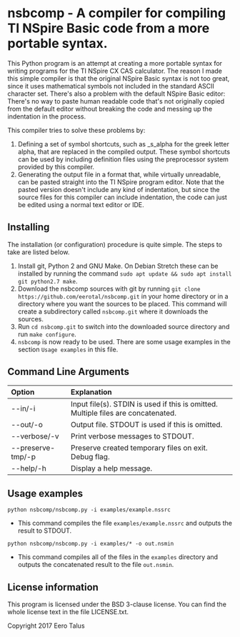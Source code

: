 # nsbcomp - A compiler for compiling TI NSpire Basic code from a more portable syntax.

This Python program is an attempt at creating a more portable
syntax for writing programs for the TI NSpire CX CAS
calculator. The reason I made this simple compiler is that the
original NSpire Basic syntax is not too great, since it uses
mathematical symbols not included in the standard ASCII character
set. There's also a problem with the default NSpire Basic editor:
There's no way to paste human readable code that's not originally
copied from the default editor without breaking the code and messing
up the indentation in the process.  

This compiler tries to solve these problems by:
 1. Defining a set of symbol shortcuts, such as _s_alpha for the
    greek letter alpha, that are replaced in the compiled output.
    These symbol shortcuts can be used by including definition files
    using the preprocessor system provided by this compiler.
 2. Generating the output file in a format that, while virtually
    unreadable, can be pasted straight into the TI NSpire program
    editor. Note that the pasted version doesn't include any kind
    of indentation, but since the source files for this compiler can
    include indentation, the code can just be edited using a normal
    text editor or IDE.  

## Installing

The installation (or configuration) procedure is quite simple. The
steps to take are listed below.  

1. Install git, Python 2 and GNU Make. On Debian Stretch these can be
   installed by running the command `sudo apt update && sudo apt install git python2.7 make`.
1. Download the nsbcomp sources with git by running
   `git clone https://github.com/eerotal/nsbcomp.git` in your home directory
   or in a directory where you want the sources to be placed. This command
   will create a subdirectory called `nsbcomp.git` where it downloads the
   sources.
2. Run `cd nsbcomp.git` to switch into the downloaded source directory and
   run `make configure`.
3. `nsbcomp` is now ready to be used. There are some usage examples in the
   section `Usage examples` in this file.

## Command Line Arguments

|     Option        |                                   Explanation                                     |
| :---------------- | :-------------------------------------------------------------------------------- |
| --in/-i           | Input file(s). STDIN is used if this is omitted. Multiple files are concatenated. |
| --out/-o          | Output file. STDOUT is used if this is omitted.                                   |
| --verbose/-v      | Print verbose messages to STDOUT.                                                 |
| --preserve-tmp/-p | Preserve created temporary files on exit. Debug flag.                             |
| --help/-h         | Display a help message.                                                           |

## Usage examples

`python nsbcomp/nsbcomp.py -i examples/example.nssrc`
* This command compiles the file `examples/example.nssrc` and outputs
  the result to STDOUT.  

`python nsbcomp/nsbcomp.py -i examples/* -o out.nsmin`
* This command compiles all of the files in the `examples` directory
  and outputs the concatenated result to the file `out.nsmin`.  

## License information

This program is licensed under the BSD 3-clause license. You can find
the whole license text in the file LICENSE.txt.  

Copyright 2017 Eero Talus
